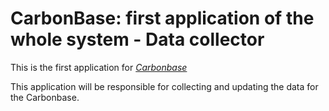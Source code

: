 # CarbonBase: first application of the whole system - Data collector

This is the first application for
[*Carbonbase*](http://carbonbase.org/)

This application will be responsible for collecting and updating the data for the Carbonbase.
